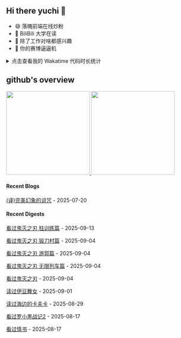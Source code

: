 ## Hi there yuchi 👋 

- 😄 落魄前端在线炒粉
- 🏫 BiliBili 大学在读
- 🤔 除了工作对啥都感兴趣
- 👯 你的赛博逼逼机

<details>
  <summary>
    点击查看我的 Wakatime 代码时长统计
  </summary>
  <div>
    <img src="https://github-readme-stats.vercel.app/api/wakatime?username=yuchiXiong&hide_title=true&layout=compact&langs_count=10" />
  <div>
</details>
    
## github's overview

<a href="https://github.com/yuchiXiong">
  <img height="225" src="https://github-readme-stats.vercel.app/api?username=yuchiXiong&show_icons=true&include_all_commits=true&count_private=true"/>
  <img height="225" src="https://github-readme-stats.vercel.app/api/top-langs/?username=yuchiXiong&hide=python,css,ejs,stylus,racket,scss,slim,html,c,less,shell"/>
</a>

#### Recent Blogs

[(译)完美幻象的诅咒](https://xiongyuchi.com/2025/07/20/fan-yi/yi-wan-mei-huan-xiang-de-zu-zhou/) - 2025-07-20

#### Recent Digests

[看过鬼灭之刃 柱训练篇](https://movie.douban.com/subject/36449810/) - 2025-09-13

[看过鬼灭之刃 锻刀村篇](https://movie.douban.com/subject/35769236/) - 2025-09-04

[看过鬼灭之刃 游郭篇](https://movie.douban.com/subject/34813210/) - 2025-09-04

[看过鬼灭之刃 无限列车篇](https://movie.douban.com/subject/35620761/) - 2025-09-04

[看过鬼灭之刃](https://movie.douban.com/subject/30210221/) - 2025-09-04

[读过伊豆舞女](https://book.douban.com/subject/36216096/) - 2025-09-01

[读过海边的卡夫卡](https://book.douban.com/subject/1059419/) - 2025-08-29

[看过罗小黑战记2](https://movie.douban.com/subject/36448279/) - 2025-08-17

[看过情书](https://movie.douban.com/subject/1292220/) - 2025-08-17